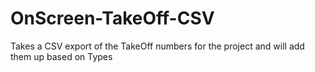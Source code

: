 # OnScreen-TakeOff-CSV
Takes a CSV export of the TakeOff numbers for the project and will add them up based on Types 
